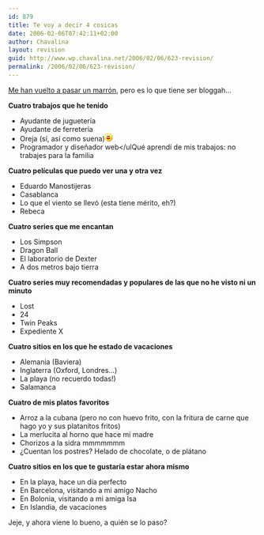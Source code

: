 ```yaml
---
id: 879
title: Te voy a decir 4 cosicas
date: 2006-02-06T07:42:11+02:00
author: Chavalina
layout: revision
guid: http://www.wp.chavalina.net/2006/02/06/623-revision/
permalink: /2006/02/06/623-revision/
---
```

<a href="http://www.criteriondg.info/wordpress/archives/2006/02/06/meme-again-de-4-en-4/" target="_blank">Me han vuelto a pasar un marrón</a>, pero es lo que tiene ser bloggah…

**Cuatro trabajos que he tenido** 

  * Ayudante de jugueter&iacute;a
  * Ayudante de ferreter&iacute;a
  * Oreja (s&iacute;, as&iacute; como suena)![emo](/imagenes/emoticonos/risa.gif) 
  * Programador y dise&ntilde;ador web</ulQué aprend&iacute; de mis trabajos: no trabajes para la familia
  
**Cuatro pel&iacute;culas que puedo ver una y otra vez** </p> 

  * Eduardo Manostijeras
  * Casablanca
  * Lo que el viento se llevó (esta tiene mérito, eh?)
  * Rebeca

**Cuatro series que me encantan** 

  * Los Simpson
  * Dragon Ball
  * El laboratorio de Dexter
  * A dos metros bajo tierra

**Cuatro series muy recomendadas y populares de las que no he visto ni un minuto** 

  * Lost
  * 24
  * Twin Peaks
  * Expediente X

**Cuatro sitios en los que he estado de vacaciones** 

  * Alemania (Baviera)
  * Inglaterra (Oxford, Londres…)
  * La playa (no recuerdo todas!)
  * Salamanca

**Cuatro de mis platos favoritos** 

  * Arroz a la cubana (pero no con huevo frito, con la fritura de carne que hago yo y sus platanitos fritos)
  * La merlucita al horno que hace mi madre
  * Chorizos a la sidra mmmmmmm
  * &iquest;Cuentan los postres? Helado de chocolate, o de plátano

**Cuatro sitios en los que te gustar&iacute;a estar ahora mismo** 

  * En la playa, hace un d&iacute;a perfecto
  * En Barcelona, visitando a mi amigo Nacho
  * En Bolonia, visitando a mi amiga Isa
  * En Islandia, de vacaciones

Jeje, y ahora viene lo bueno, a quién se lo paso?
